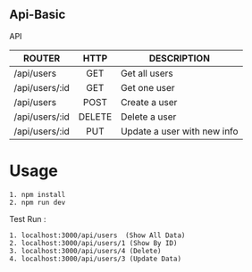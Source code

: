 Api-Basic
----

API

| ROUTER          | HTTP   | DESCRIPTION
| --------------- |:-----: | -----------
| /api/users      | GET    | Get all users
| /api/users/:id  | GET    | Get one user
| /api/users      | POST   | Create a user
| /api/users/:id  | DELETE | Delete a user
| /api/users/:id  | PUT    | Update a user with new info

# Usage

```
1. npm install
2. npm run dev
```

Test Run :
```
1. localhost:3000/api/users  (Show All Data)
2. localhost:3000/api/users/1 (Show By ID)
3. localhost:3000/api/users/4 (Delete)
4. localhost:3000/api/users/3 (Update Data)
```

